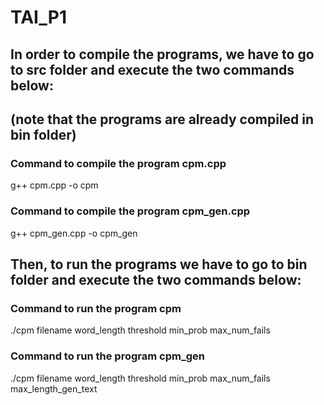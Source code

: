 # TAI_P1

## In order to compile the programs, we have to go to src folder and execute the two commands below:
## (note that the programs are already compiled in bin folder)

### Command to compile the program cpm.cpp

g++ cpm.cpp -o cpm

### Command to compile the program cpm_gen.cpp

g++ cpm_gen.cpp -o cpm_gen

## Then, to run the programs we have to go to bin folder and execute the two commands below:

### Command to run the program cpm

 ./cpm filename word_length threshold min_prob max_num_fails
 
### Command to run the program cpm_gen

 ./cpm filename word_length threshold min_prob max_num_fails max_length_gen_text
